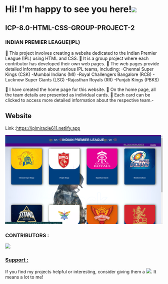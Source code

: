 # Hi! I'm happy to see you here!<img src="https://raw.githubusercontent.com/MartinHeinz/MartinHeinz/master/wave.gif" width="30px"> 

## ICP-8.0-HTML-CSS-GROUP-PROJECT-2
### INDIAN PREMIER LEAGUE(IPL)
🔭 This project involves creating a website dedicated to the Indian Premier League (IPL) using HTML and CSS.
🔭 It is a group project where each contributor has developed their own web pages.
🔭 The web pages provide detailed information about various IPL teams, including:
-Chennai Super Kings (CSK)
-Mumbai Indians (MI)
-Royal Challengers Bangalore (RCB)
-Lucknow Super Giants (LSG)
-Rajasthan Royals (RR)
-Punjab Kings (PBKS)

🔭 I have created the home page for this website.
🔭 On the home page, all the team details are presented as individual cards.
🔭 Each card can be clicked to access more detailed information about the respective team.-
## Website

Link :https://iplmiracle611.netlify.app

![home page](images/homepageimages/homepgimg.png)
### CONTRIBUTORS : 
<a href="https://github.com/karishmawadaskar/icp-8.0-html-css-group-project-2/graphs/contributors">
  <img src="https://contrib.rocks/image?repo=karishmawadaskar/icp-8.0-html-css-group-project-2" />
</a>


### <u> Support :</u>

If you find my projects helpful or interesting, consider giving them a <img src="https://images-wixmp-ed30a86b8c4ca887773594c2.wixmp.com/f/5263c3c4-c0f7-4fea-9901-ea084be83615/d9izh8z-bc267973-93af-48ee-a6a6-4ee6c9225bd1.gif?token=eyJ0eXAiOiJKV1QiLCJhbGciOiJIUzI1NiJ9.eyJzdWIiOiJ1cm46YXBwOjdlMGQxODg5ODIyNjQzNzNhNWYwZDQxNWVhMGQyNmUwIiwiaXNzIjoidXJuOmFwcDo3ZTBkMTg4OTgyMjY0MzczYTVmMGQ0MTVlYTBkMjZlMCIsIm9iaiI6W1t7InBhdGgiOiJcL2ZcLzUyNjNjM2M0LWMwZjctNGZlYS05OTAxLWVhMDg0YmU4MzYxNVwvZDlpemg4ei1iYzI2Nzk3My05M2FmLTQ4ZWUtYTZhNi00ZWU2YzkyMjViZDEuZ2lmIn1dXSwiYXVkIjpbInVybjpzZXJ2aWNlOmZpbGUuZG93bmxvYWQiXX0.EXdtHcY0K3_YAE6xErW8kOB7M5LqSo9eBgkjhdOgd9s" width="30px">. It means a lot to me!